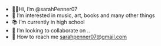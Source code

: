 - 👋🏻Hi, I’m @sarahPenner07
- 👀 I’m interested in music, art, books and many other things
- 📚 I’m currently in high school
- 💞️ I’m looking to collaborate on ..
- 📧 How to reach me sarahpenner07@gmail.com

<!---
sarahPenner07/sarahPenner07 is a ✨ special ✨ repository because its `README.md` (this file) appears on your GitHub profile.
You can click the Preview link to take a look at your changes.
--->
